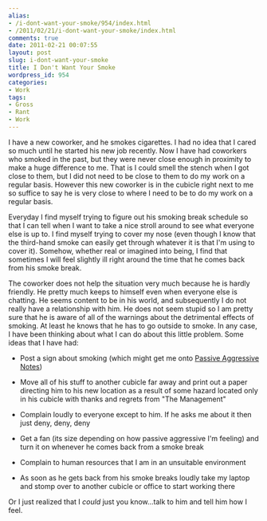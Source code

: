 ```yaml
---
alias:
- /i-dont-want-your-smoke/954/index.html
- /2011/02/21/i-dont-want-your-smoke/index.html
comments: true
date: 2011-02-21 00:07:55
layout: post
slug: i-dont-want-your-smoke
title: I Don't Want Your Smoke
wordpress_id: 954
categories:
- Work
tags:
- Gross
- Rant
- Work
---
```


I have a new coworker, and he smokes cigarettes.  I had no idea that I cared so much until he started his new job recently.  Now I have had coworkers who smoked in the past, but they were never close enough in proximity to make a huge difference to me.  That is I could smell the stench when I got close to them, but I did not need to be close to them to do my work on a regular basis.  However this new coworker is in the cubicle right next to me so suffice to say he is very close to where I need to be to do my work on a regular basis.

Everyday I find myself trying to figure out his smoking break schedule so that I can tell when I want to take a nice stroll around to see what everyone else is up to.  I find myself trying to cover my nose (even though I know that the third-hand smoke can easily get through whatever it is that I'm using to cover it).  Somehow, whether real or imagined into being, I find that sometimes I will feel slightly ill right around the time that he comes back from his smoke break.

The coworker does not help the situation very much because he is hardly friendly.  He pretty much keeps to himself even when everyone else is chatting.  He seems content to be in his world, and subsequently I do not really have a relationship with him.  He does not seem stupid so I am pretty sure that he is aware of all of the warnings about the detrimental effects of smoking.  At least he knows that he has to go outside to smoke.  In any case, I have been thinking about what I can do about this little problem.  Some ideas that I have had:




  * Post a sign about smoking (which might get me onto [Passive Aggressive Notes](http://www.passiveaggressivenotes.com/))


  * Move all of his stuff to another cubicle far away and print out a paper directing him to his new location as a result of some hazard located only in his cubicle with thanks and regrets from "The Management"


  * Complain loudly to everyone except to him.  If he asks me about it then just deny, deny, deny


  * Get a fan (its size depending on how passive aggressive I'm feeling) and turn it on whenever he comes back from a smoke break


  * Complain to human resources that I am in an unsuitable environment


  * As soon as he gets back from his smoke breaks loudly take my laptop and stomp over to another cubicle or office to start working there



Or I just realized that I _could_ just you know...talk to him and tell him how I feel.
